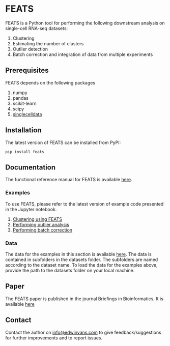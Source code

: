 # FEATS

FEATS is a Python tool for performing the following downstream analysis on single-cell RNA-seq datasets:

1. Clustering
2. Estimating the number of clusters
3. Outlier detection
4. Batch correction and integration of data from multiple experiments

## Prerequisites

FEATS depends on the following packages

1. numpy
2. pandas
3. scikit-learn
4. scipy
5. [singlecelldata](https://edwinv87.github.io/singlecelldata/)

## Installation

The latest version of FEATS can be installed from PyPI:

`pip install feats`

## Documentation

The functional reference manual for FEATS is available [here](https://feats.readthedocs.io/en/latest/index.html).

### Examples

To use FEATS, please refer to the latest version of example code presented in the Jupyter notebook. 

1. [Clustering using FEATS](https://anaconda.org/edwinvans/feats-clustering/notebook)
2. [Performing outlier analysis](https://anaconda.org/edwinvans/feats-outlier-detection/notebook)
3. [Performing batch correction](https://anaconda.org/edwinvans/feats-batch-correction/notebook)

### Data

The data for the examples in this section is available [here](https://edwinvans.com/datasets/). The data is contained in subfolders in the datasets folder. The subfolders are named according to the dataset name. To load the data for the examples above, provide the path to the datasets folder on your local machine.

## Paper

The FEATS paper is published in the journal Briefings in Bioinformatics. It is available [here](https://academic.oup.com/bib/article-abstract/22/4/bbaa306/6025503)

## Contact

Contact the author on <info@edwinvans.com> to give feedback/suggestions for further improvements and to report issues.
